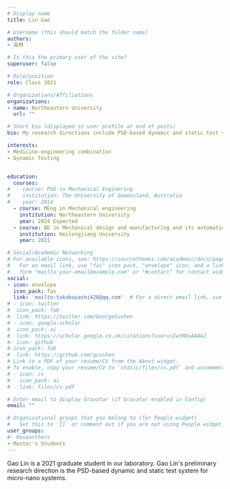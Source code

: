 ```yaml
---
# Display name
title: Lin Gao

# Username (this should match the folder name)
authors:
- 高林

# Is this the primary user of the site?
superuser: false

# Role/position
role: Class 2021

# Organizations/Affiliations
organizations:
- name: Northeastern University
  url: ""

# Short bio (displayed in user profile at end of posts)
bio: My research directions include PSD-based dynamic and static test systems for micro-nano systems.

interests:
- Medicine-engineering combination
- Dynamic Testing


education:
  courses:
#  - course: PhD in Mechanical Enginering
#    institution: The University of Queensland, Australia
#    year: 2014
  - course: MEng in Mechanical engineering
    institution: Northeastern University
    year: 2024 Expected
  - course: BE in Mechanical design and manufacturing and its automation
    institution: Heilongjiang University
    year: 2021

# Social/Academic Networking
# For available icons, see: https://sourcethemes.com/academic/docs/page-builder/#icons
#   For an email link, use "fas" icon pack, "envelope" icon, and a link in the
#   form "mailto:your-email@example.com" or "#contact" for contact widget.
social:
- icon: envelope
  icon_pack: fas
  link: 'mailto:takabayashi426@qq.com'  # For a direct email link, use "mailto:test@example.org".
# - icon: twitter
#  icon_pack: fab
#  link: https://twitter.com/GeorgeCushen
# - icon: google-scholar
#  icon_pack: ai
#  link: https://scholar.google.co.uk/citations?user=sIwtMXoAAAAJ
#- icon: github
# icon_pack: fab
#  link: https://github.com/gcushen
# Link to a PDF of your resume/CV from the About widget.
# To enable, copy your resume/CV to `static/files/cv.pdf` and uncomment the lines below.
# - icon: cv
#   icon_pack: ai
#   link: files/cv.pdf

# Enter email to display Gravatar (if Gravatar enabled in Config)
email: ""

# Organizational groups that you belong to (for People widget)
#   Set this to `[]` or comment out if you are not using People widget.
user_groups:
#- Researchers
- Master's Students
---
```


Gao Lin is a 2021 graduate student in our laboratory. Gao Lin's preliminary research direction is the PSD-based dynamic and static test system for micro-nano systems.
